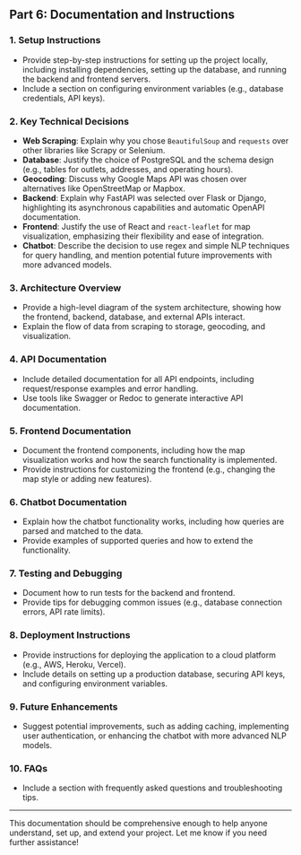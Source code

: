 ## Part 6: Documentation and Instructions

### 1. **Setup Instructions**
   - Provide step-by-step instructions for setting up the project locally, including installing dependencies, setting up the database, and running the backend and frontend servers.
   - Include a section on configuring environment variables (e.g., database credentials, API keys).

### 2. **Key Technical Decisions**
   - **Web Scraping**: Explain why you chose `BeautifulSoup` and `requests` over other libraries like Scrapy or Selenium.
   - **Database**: Justify the choice of PostgreSQL and the schema design (e.g., tables for outlets, addresses, and operating hours).
   - **Geocoding**: Discuss why Google Maps API was chosen over alternatives like OpenStreetMap or Mapbox.
   - **Backend**: Explain why FastAPI was selected over Flask or Django, highlighting its asynchronous capabilities and automatic OpenAPI documentation.
   - **Frontend**: Justify the use of React and `react-leaflet` for map visualization, emphasizing their flexibility and ease of integration.
   - **Chatbot**: Describe the decision to use regex and simple NLP techniques for query handling, and mention potential future improvements with more advanced models.

### 3. **Architecture Overview**
   - Provide a high-level diagram of the system architecture, showing how the frontend, backend, database, and external APIs interact.
   - Explain the flow of data from scraping to storage, geocoding, and visualization.

### 4. **API Documentation**
   - Include detailed documentation for all API endpoints, including request/response examples and error handling.
   - Use tools like Swagger or Redoc to generate interactive API documentation.

### 5. **Frontend Documentation**
   - Document the frontend components, including how the map visualization works and how the search functionality is implemented.
   - Provide instructions for customizing the frontend (e.g., changing the map style or adding new features).

### 6. **Chatbot Documentation**
   - Explain how the chatbot functionality works, including how queries are parsed and matched to the data.
   - Provide examples of supported queries and how to extend the functionality.

### 7. **Testing and Debugging**
   - Document how to run tests for the backend and frontend.
   - Provide tips for debugging common issues (e.g., database connection errors, API rate limits).

### 8. **Deployment Instructions**
   - Provide instructions for deploying the application to a cloud platform (e.g., AWS, Heroku, Vercel).
   - Include details on setting up a production database, securing API keys, and configuring environment variables.

### 9. **Future Enhancements**
   - Suggest potential improvements, such as adding caching, implementing user authentication, or enhancing the chatbot with more advanced NLP models.

### 10. **FAQs**
   - Include a section with frequently asked questions and troubleshooting tips.

---

This documentation should be comprehensive enough to help anyone understand, set up, and extend your project. Let me know if you need further assistance!